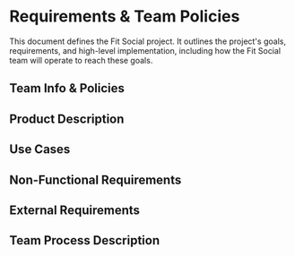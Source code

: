 # Requirements & Team Policies

This document defines the Fit Social project. It outlines the project's goals, requirements, and high-level implementation, including how the Fit Social team will operate to reach these goals.

## Team Info & Policies

## Product Description

## Use Cases

## Non-Functional Requirements

## External Requirements

## Team Process Description

